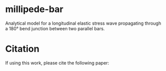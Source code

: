 # millipede-bar
Analytical model for a longitudinal elastic stress wave propagating through a 180° bend junction between two parallel bars.


# Citation
If using this work, please cite the following paper:

